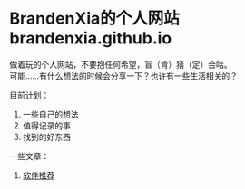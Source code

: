 # BrandenXia的个人网站 brandenxia.github.io
做着玩的个人网站，不要抱任何希望，盲（肯）猜（定）会咕。  
可能……有什么想法的时候会分享一下？也许有一些生活相关的？  

目前计划：
1. 一些自己的想法
2. 值得记录的事
3. 找到的好东西

一些文章：
1. [软件推荐](/pages/tools_recommend.md)